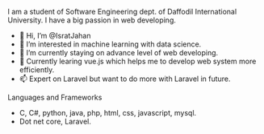 I am a student of Software Engineering dept. of Daffodil International University. I have a big passion in web developing.
- 👋 Hi, I’m @IsratJahan
- 👀 I’m interested in machine learning with data science.
- 🌱 I’m currently staying on advance level of web developing.
- 💞️ Currently learing vue.js which helps me to develop web system more efficiently.
- 📫 Expert on Laravel but want to do more with Laravel in future. 

Languages and Frameworks
- C, C#, python, java, php, html, css, javascript, mysql.
- Dot net core, Laravel. 
